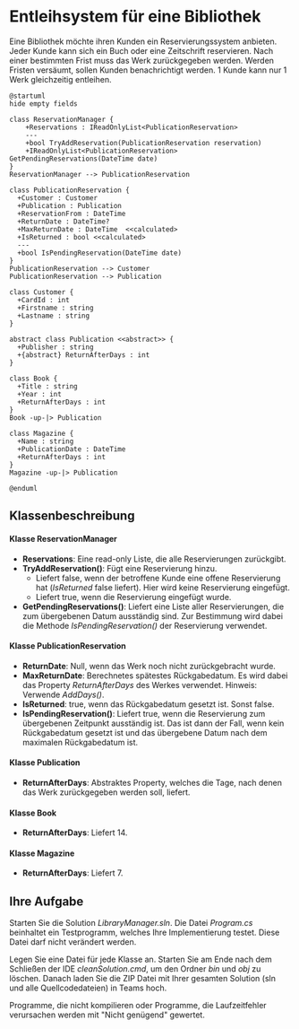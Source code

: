 # Entleihsystem für eine Bibliothek

Eine Bibliothek möchte ihren Kunden ein Reservierungssystem anbieten. Jeder Kunde kann sich
ein Buch oder eine Zeitschrift reservieren. Nach einer bestimmten Frist muss das Werk
zurückgegeben werden. Werden Fristen versäumt, sollen Kunden benachrichtigt werden. 1 Kunde
kann nur 1 Werk gleichzeitig entleihen.

```plantuml
@startuml
hide empty fields

class ReservationManager {
    +Reservations : IReadOnlyList<PublicationReservation> 
    ---
    +bool TryAddReservation(PublicationReservation reservation)
    +IReadOnlyList<PublicationReservation> GetPendingReservations(DateTime date)
}
ReservationManager --> PublicationReservation

class PublicationReservation {
  +Customer : Customer
  +Publication : Publication
  +ReservationFrom : DateTime 
  +ReturnDate : DateTime? 
  +MaxReturnDate : DateTime  <<calculated>
  +IsReturned : bool <<calculated>
  ---
  +bool IsPendingReservation(DateTime date)
}
PublicationReservation --> Customer
PublicationReservation --> Publication

class Customer {
  +CardId : int
  +Firstname : string
  +Lastname : string
}

abstract class Publication <<abstract>> {
  +Publisher : string
  +{abstract} ReturnAfterDays : int
}

class Book {
  +Title : string
  +Year : int
  +ReturnAfterDays : int
}
Book -up-|> Publication

class Magazine {
  +Name : string
  +PublicationDate : DateTime
  +ReturnAfterDays : int
}
Magazine -up-|> Publication

@enduml
```

## Klassenbeschreibung

#### Klasse ReservationManager

- **Reservations**: Eine read-only Liste, die alle Reservierungen zurückgibt.
- **TryAddReservation()**: Fügt eine Reservierung hinzu.
  - Liefert false, wenn der betroffene Kunde eine offene Reservierung hat (*IsReturned* false liefert).
    Hier wird keine Reservierung eingefügt.
  - Liefert true, wenn die Reservierung eingefügt wurde.
- **GetPendingReservations()**: Liefert eine Liste aller Reservierungen, die zum
  übergebenen Datum ausständig sind. Zur Bestimmung wird dabei die Methode
  *IsPendingReservation()* der Reservierung verwendet.

#### Klasse PublicationReservation
- **ReturnDate**: Null, wenn das Werk noch nicht zurückgebracht wurde.
- **MaxReturnDate**: Berechnetes spätestes Rückgabedatum. Es wird dabei das Property
*ReturnAfterDays* des Werkes verwendet. Hinweis: Verwende *AddDays()*.
- **IsReturned**: true, wenn das Rückgabedatum gesetzt ist. Sonst false.
- **IsPendingReservation()**: Liefert true, wenn die Reservierung zum übergebenen Zeitpunkt
ausständig ist. Das ist dann der Fall, wenn kein Rückgabedatum gesetzt ist und das
übergebene Datum nach dem maximalen Rückgabedatum ist.

#### Klasse Publication
- **ReturnAfterDays**: Abstraktes Property, welches die Tage, nach denen das Werk zurückgegeben
werden soll, liefert.

#### Klasse Book
- **ReturnAfterDays**: Liefert 14.

#### Klasse Magazine
- **ReturnAfterDays**: Liefert 7.

## Ihre Aufgabe

Starten Sie die Solution *LibraryManager.sln*. Die Datei *Program.cs* beinhaltet ein Testprogramm,
welches Ihre Implementierung testet. Diese Datei darf nicht verändert werden.

Legen Sie eine Datei für jede Klasse an. Starten Sie am Ende nach dem Schließen der IDE *cleanSolution.cmd*, um den Ordner *bin* und *obj* zu löschen. Danach laden Sie die ZIP Datei
mit Ihrer gesamten Solution (sln und alle Quellcodedateien) in Teams hoch.

Programme, die nicht kompilieren oder Programme, die Laufzeitfehler verursachen werden mit
"Nicht genügend" gewertet.

